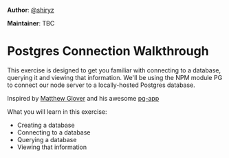 **Author**: [@shiryz](https://github.com/shiryz)  

**Maintainer**: TBC

# Postgres Connection Walkthrough

This exercise is designed to get you familiar with connecting to a database, querying it and viewing that information.
We'll be using the NPM module PG to connect our node server to a locally-hosted Postgres database.

Inspired by [Matthew Glover](https://github.com/matthewglover) and his awesome [pg-app](https://github.com/matthewglover/pg-app/)

What you will learn in this exercise:
- Creating a database
- Connecting to a database
- Querying a database
- Viewing that information
